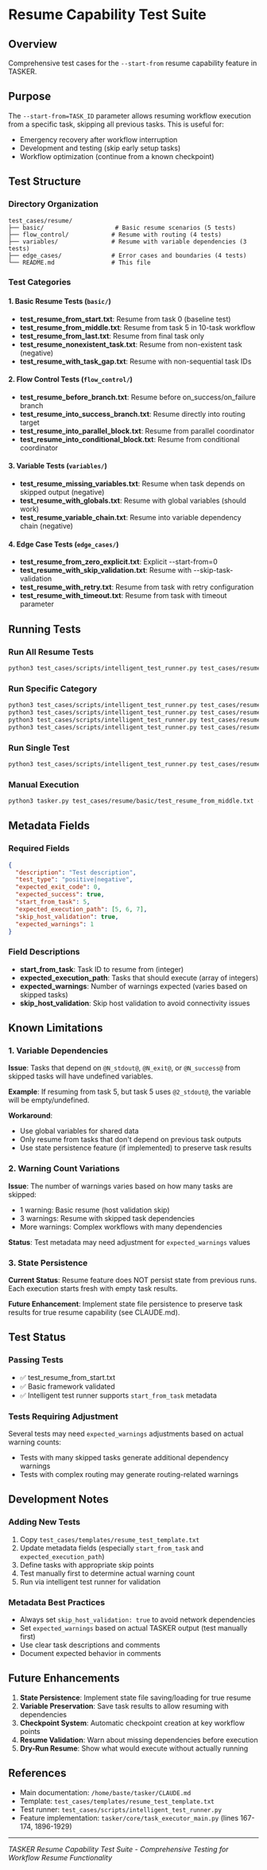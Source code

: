 # Resume Capability Test Suite

## Overview
Comprehensive test cases for the `--start-from` resume capability feature in TASKER.

## Purpose
The `--start-from=TASK_ID` parameter allows resuming workflow execution from a specific task, skipping all previous tasks. This is useful for:
- Emergency recovery after workflow interruption
- Development and testing (skip early setup tasks)
- Workflow optimization (continue from a known checkpoint)

## Test Structure

### Directory Organization
```
test_cases/resume/
├── basic/                    # Basic resume scenarios (5 tests)
├── flow_control/            # Resume with routing (4 tests)
├── variables/               # Resume with variable dependencies (3 tests)
├── edge_cases/              # Error cases and boundaries (4 tests)
└── README.md                # This file
```

### Test Categories

#### 1. Basic Resume Tests (`basic/`)
- **test_resume_from_start.txt**: Resume from task 0 (baseline test)
- **test_resume_from_middle.txt**: Resume from task 5 in 10-task workflow
- **test_resume_from_last.txt**: Resume from final task only
- **test_resume_nonexistent_task.txt**: Resume from non-existent task (negative)
- **test_resume_with_task_gap.txt**: Resume with non-sequential task IDs

#### 2. Flow Control Tests (`flow_control/`)
- **test_resume_before_branch.txt**: Resume before on_success/on_failure branch
- **test_resume_into_success_branch.txt**: Resume directly into routing target
- **test_resume_into_parallel_block.txt**: Resume from parallel coordinator
- **test_resume_into_conditional_block.txt**: Resume from conditional coordinator

#### 3. Variable Tests (`variables/`)
- **test_resume_missing_variables.txt**: Resume when task depends on skipped output (negative)
- **test_resume_with_globals.txt**: Resume with global variables (should work)
- **test_resume_variable_chain.txt**: Resume into variable dependency chain (negative)

#### 4. Edge Case Tests (`edge_cases/`)
- **test_resume_from_zero_explicit.txt**: Explicit --start-from=0
- **test_resume_with_skip_validation.txt**: Resume with --skip-task-validation
- **test_resume_with_retry.txt**: Resume from task with retry configuration
- **test_resume_with_timeout.txt**: Resume from task with timeout parameter

## Running Tests

### Run All Resume Tests
```bash
python3 test_cases/scripts/intelligent_test_runner.py test_cases/resume/ -r
```

### Run Specific Category
```bash
python3 test_cases/scripts/intelligent_test_runner.py test_cases/resume/basic/
python3 test_cases/scripts/intelligent_test_runner.py test_cases/resume/flow_control/
python3 test_cases/scripts/intelligent_test_runner.py test_cases/resume/variables/
python3 test_cases/scripts/intelligent_test_runner.py test_cases/resume/edge_cases/
```

### Run Single Test
```bash
python3 test_cases/scripts/intelligent_test_runner.py test_cases/resume/basic/test_resume_from_middle.txt
```

### Manual Execution
```bash
python3 tasker.py test_cases/resume/basic/test_resume_from_middle.txt -r --start-from=5 --skip-host-validation
```

## Metadata Fields

### Required Fields
```json
{
  "description": "Test description",
  "test_type": "positive|negative",
  "expected_exit_code": 0,
  "expected_success": true,
  "start_from_task": 5,
  "expected_execution_path": [5, 6, 7],
  "skip_host_validation": true,
  "expected_warnings": 1
}
```

### Field Descriptions
- **start_from_task**: Task ID to resume from (integer)
- **expected_execution_path**: Tasks that should execute (array of integers)
- **expected_warnings**: Number of warnings expected (varies based on skipped tasks)
- **skip_host_validation**: Skip host validation to avoid connectivity issues

## Known Limitations

### 1. Variable Dependencies
**Issue**: Tasks that depend on `@N_stdout@`, `@N_exit@`, or `@N_success@` from skipped tasks will have undefined variables.

**Example**: If resuming from task 5, but task 5 uses `@2_stdout@`, the variable will be empty/undefined.

**Workaround**:
- Use global variables for shared data
- Only resume from tasks that don't depend on previous task outputs
- Use state persistence feature (if implemented) to preserve task results

### 2. Warning Count Variations
**Issue**: The number of warnings varies based on how many tasks are skipped:
- 1 warning: Basic resume (host validation skip)
- 3 warnings: Resume with skipped task dependencies
- More warnings: Complex workflows with many dependencies

**Status**: Test metadata may need adjustment for `expected_warnings` values

### 3. State Persistence
**Current Status**: Resume feature does NOT persist state from previous runs. Each execution starts fresh with empty task results.

**Future Enhancement**: Implement state file persistence to preserve task results for true resume capability (see CLAUDE.md).

## Test Status

### Passing Tests
- ✅ test_resume_from_start.txt
- ✅ Basic framework validated
- ✅ Intelligent test runner supports `start_from_task` metadata

### Tests Requiring Adjustment
Several tests may need `expected_warnings` adjustments based on actual warning counts:
- Tests with many skipped tasks generate additional dependency warnings
- Tests with complex routing may generate routing-related warnings

## Development Notes

### Adding New Tests
1. Copy `test_cases/templates/resume_test_template.txt`
2. Update metadata fields (especially `start_from_task` and `expected_execution_path`)
3. Define tasks with appropriate skip points
4. Test manually first to determine actual warning count
5. Run via intelligent test runner for validation

### Metadata Best Practices
- Always set `skip_host_validation: true` to avoid network dependencies
- Set `expected_warnings` based on actual TASKER output (test manually first)
- Use clear task descriptions and comments
- Document expected behavior in comments

## Future Enhancements

1. **State Persistence**: Implement state file saving/loading for true resume
2. **Variable Preservation**: Save task results to allow resuming with dependencies
3. **Checkpoint System**: Automatic checkpoint creation at key workflow points
4. **Resume Validation**: Warn about missing dependencies before execution
5. **Dry-Run Resume**: Show what would execute without actually running

## References

- Main documentation: `/home/baste/tasker/CLAUDE.md`
- Template: `test_cases/templates/resume_test_template.txt`
- Test runner: `test_cases/scripts/intelligent_test_runner.py`
- Feature implementation: `tasker/core/task_executor_main.py` (lines 167-174, 1896-1929)

---

*TASKER Resume Capability Test Suite - Comprehensive Testing for Workflow Resume Functionality*

